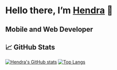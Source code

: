 <h1>
Hello there, I’m <a href="https://www.polover.com" target=”_blank” rel=”noreferrer”>Hendra</a> 👋
</h1>

<h2>
Mobile and Web Developer
</h2> 


## 📈 GitHub Stats 

[![Hendra's GitHub stats](https://github-readme-stats.vercel.app/api?username=hdpolover)](https://github.com/hdpolover) [![Top Langs](https://github-readme-stats.vercel.app/api/top-langs/?username=hdpolover&layout=compact)](https://github.com/hdpolover)


<!--
**hdpolover/hdpolover** is a ✨ _special_ ✨ repository because its `README.md` (this file) appears on your GitHub profile.

[![Anurag's GitHub stats](https://github-readme-stats.vercel.app/api?username=hdpolover)](https://github.com/anuraghazra/github-readme-stats)

Here are some ideas to get you started:

- 🔭 I’m currently working on ...
- 🌱 I’m currently learning ...
- 👯 I’m looking to collaborate on ...
- 🤔 I’m looking for help with ...
- 💬 Ask me about ...
- 📫 How to reach me: ...
- 😄 Pronouns: ...
- ⚡ Fun fact: ...
-->
